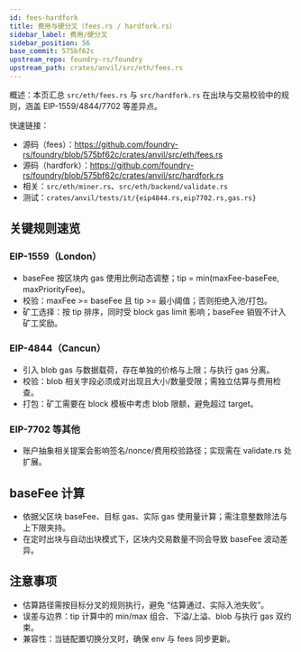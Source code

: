 ```yaml
---
id: fees-hardfork
title: 费用与硬分叉（fees.rs / hardfork.rs）
sidebar_label: 费用/硬分叉
sidebar_position: 56
base_commit: 575bf62c
upstream_repo: foundry-rs/foundry
upstream_path: crates/anvil/src/eth/fees.rs
---
```


概述：本页汇总 `src/eth/fees.rs` 与 `src/hardfork.rs` 在出块与交易校验中的规则，涵盖 EIP-1559/4844/7702 等差异点。

快速链接：
- 源码（fees）：https://github.com/foundry-rs/foundry/blob/575bf62c/crates/anvil/src/eth/fees.rs
- 源码（hardfork）：https://github.com/foundry-rs/foundry/blob/575bf62c/crates/anvil/src/hardfork.rs
- 相关：`src/eth/miner.rs`、`src/eth/backend/validate.rs`
- 测试：`crates/anvil/tests/it/{eip4844.rs,eip7702.rs,gas.rs}`

## 关键规则速览

### EIP-1559（London）

- baseFee 按区块内 gas 使用比例动态调整；tip = min(maxFee-baseFee, maxPriorityFee)。
- 校验：maxFee >= baseFee 且 tip >= 最小阈值；否则拒绝入池/打包。
- 矿工选择：按 tip 排序，同时受 block gas limit 影响；baseFee 销毁不计入矿工奖励。

### EIP-4844（Cancun）

- 引入 blob gas 与数据载荷，存在单独的价格与上限；与执行 gas 分离。
- 校验：blob 相关字段必须成对出现且大小/数量受限；需独立估算与费用检查。
- 打包：矿工需要在 block 模板中考虑 blob 限额，避免超过 target。

### EIP-7702 等其他

- 账户抽象相关提案会影响签名/nonce/费用校验路径；实现需在 validate.rs 处扩展。

## baseFee 计算

- 依据父区块 baseFee、目标 gas、实际 gas 使用量计算；需注意整数除法与上下限夹持。
- 在定时出块与自动出块模式下，区块内交易数量不同会导致 baseFee 波动差异。

## 注意事项

- 估算路径需按目标分叉的规则执行，避免 “估算通过、实际入池失败”。
- 误差与边界：tip 计算中的 min/max 组合、下溢/上溢、blob 与执行 gas 双约束。
- 兼容性：当链配置切换分叉时，确保 env 与 fees 同步更新。
